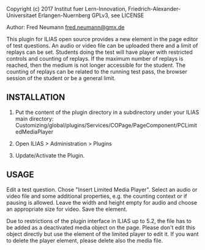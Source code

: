 
Copyright (c) 2017 Institut fuer Lern-Innovation, Friedrich-Alexander-Universitaet Erlangen-Nuernberg
GPLv3, see LICENSE

Author: Fred Neumann <fred.neumann@gmx.de>


This plugin for ILIAS open source provides a new element in the page editor of test questions.
An audio or video file can be uploaded there and a limit of replays can be set. Students doing
the test will have player with restricted controls and counting of replays. If the maximum number
of replays is reached, then the medium is not longer accessible for the student.
The counting of replays can be related to the running test pass, the browser session of the student
or be a general limit.


INSTALLATION
------------

1. Put the content of the plugin directory in a subdirectory under your ILIAS main directory:
Customizing/global/plugins/Services/COPage/PageComponent/PCLimitedMediaPlayer

2. Open ILIAS > Administration > Plugins

3. Update/Activate the Plugin.


USAGE
-----

Edit a test question. Chose "Insert Limited Media Player". Select an audio or video file and
some additional properties, e.g. the counting context or if pausing is allowed. Leave the width and
height empty for audio and choose an appropriate size for video. Save the element.

Due to restrictions of the plugin interface in ILIAS up to 5.2, the file has to be added as a deactivated
media object on the page. Please don't edit this object directly but use the element of the limited player
to edit it. If you want to delete the player element, please delete also the media file.

